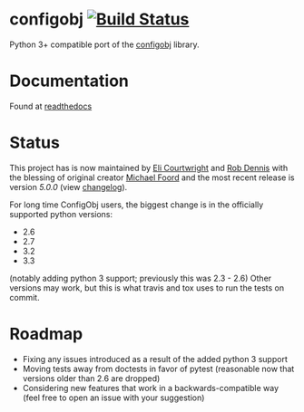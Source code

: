 configobj [![Build Status](https://travis-ci.org/DiffSK/configobj.png?branch=master)](https://travis-ci.org/DiffSK/configobj)
=========

Python 3+ compatible port of the [configobj](https://pypi.python.org/pypi/configobj/) library.

Documentation
=========
Found at [readthedocs](http://configobj.readthedocs.org/)

Status
=========
This project has is now maintained by [Eli Courtwright](https://github.com/EliAndrewC) and [Rob Dennis](https://github.com/robdennis) with the blessing of original creator [Michael Foord](http://www.voidspace.org.uk/) and the most recent release is version *5.0.0* (view [changelog](http://configobj.readthedocs.org/en/latest/configobj.html#version-5-0-0)).

For long time ConfigObj users, the biggest change is in the officially supported python versions:
- 2.6
- 2.7
- 3.2
- 3.3

(notably adding python 3 support; previously this was 2.3 - 2.6)
Other versions may work, but this is what travis and tox uses to run the tests on commit.

Roadmap
=========
- Fixing any issues introduced as a result of the added python 3 support
- Moving tests away from doctests in favor of pytest (reasonable now that versions older than 2.6 are dropped)
- Considering new features that work in a backwards-compatible way (feel free to open an issue with your suggestion)
